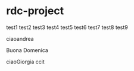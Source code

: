 # rdc-project

test1
test2
test3
test4
test5
test6
test7
test8
test9

ciaoandrea

Buona Domenica

ciaoGiorgia
ccit
